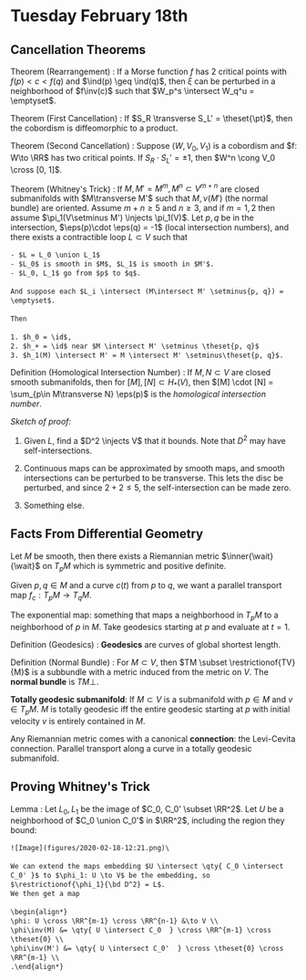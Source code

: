 # Tuesday February 18th

## Cancellation Theorems

Theorem (Rearrangement)
: If a Morse function $f$ has 2 critical points with $f(p) < c < f(q)$ and $\ind(p) \geq \ind(q)$, then $\xi$ can be perturbed in a neighborhood of $f\inv(c)$ such that $W_p^s \intersect W_q^u = \emptyset$.

Theorem (First Cancellation)
: If $S_R \transverse S_L' = \theset{\pt}$, then the cobordism is diffeomorphic to a product.

Theorem (Second Cancellation)
: Suppose $(W, V_0, V_1)$ is a cobordism and $f: W\to \RR$ has two critical points.
If $S_R \cdot S_L' = \pm 1$, then $W^n \cong V_0 \cross [0, 1]$.

Theorem (Whitney's Trick)
:   If $M, M' = M^m, M^n \subset V^{m+n}$ are closed submanifolds with $M\transverse M'$ such that $M, \nu(M')$ (the normal bundle) are oriented.
    Assume $m+n \geq 5$ and $n\geq 3$, and if $m=1,2$ then assume $\pi_1(V\setminus M') \injects \pi_1(V)$.
    Let $p, q$ be in the intersection, $\eps(p)\cdot \eps(q) = -1$ (local intersection numbers), and there exists a contractible loop $L\subset V$ such that

    - $L = L_0 \union L_1$
    - $L_0$ is smooth in $M$, $L_1$ is smooth in $M'$.
    - $L_0, L_1$ go from $p$ to $q$.

    And suppose each $L_i \intersect (M\intersect M' \setminus{p, q}) = \emptyset$.

    Then

    1. $h_0 = \id$,
    2. $h_+ = \id$ near $M \intersect M' \setminus \theset{p, q}$
    3. $h_1(M) \intersect M' = M \intersect M' \setminus\theset{p, q}$.


Definition (Homological Intersection Number)
: If $M, N \subset V$ are closed smooth submanifolds, then for $[M], [N] \subset H_*(V)$, then $[M] \cdot [N] = \sum_{p\in M\transverse N} \eps(p)$ is the *homological intersection number*.

*Sketch of proof:*

1. Given $L$, find a $D^2 \injects V$ that it bounds.
  Note that $D^2$ may have self-intersections.

2. Continuous maps can be approximated by smooth maps, and smooth intersections can be perturbed to be transverse.
  This lets the disc be perturbed, and since $2+2\leq 5$, the self-intersection can be made zero.

3. Something else.


## Facts From Differential Geometry

Let $M$ be smooth, then there exists a Riemannian metric $\inner{\wait}{\wait}$ on $T_pM$ which is symmetric and positive definite.

Given $p, q\in M$ and a curve $c(t)$ from $p$ to $q$, we want a parallel transport map $f_c: T_pM \to T_q M$.

The exponential map: something that maps a neighborhood in $T_pM$ to a neighborhood of $p$ in $M$.
Take geodesics starting at $p$ and evaluate at $t=1$.

Definition (Geodesics)
: **Geodesics** are curves of global shortest length.

Definition (Normal Bundle)
: For $M\subset V$, then $TM \subset \restrictionof{TV}{M}$ is a subbundle with a metric induced from the metric on $V$.
  The **normal bundle** is $TM\perp$.

**Totally geodesic submanifold**:
If $M \subset V$ is a submanifold with $p\in M$ and $v\in T_pM$.
$M$ is totally geodesic iff the entire geodesic starting at $p$ with initial velocity $v$ is entirely contained in $M$.

Any Riemannian metric comes with a canonical **connection**: the Levi-Cevita connection.
Parallel transport along a curve in a totally geodesic submanifold.

## Proving Whitney's Trick

Lemma
:   Let $L_0, L_1$ be the image of $C_0, C_0' \subset \RR^2$.
    Let $U$ be a neighborhood of $C_0 \union C_0'$ in $\RR^2$, including the region they bound:

    ![Image](figures/2020-02-18-12:21.png)\

    We can extend the maps embedding $U \intersect \qty{ C_0 \intersect C_0' }$ to $\phi_1: U \to V$ be the embedding, so $\restrictionof{\phi_1}{\bd D^2} = L$.
    We then get a map

    \begin{align*}
    \phi: U \cross \RR^{m-1} \cross \RR^{n-1} &\to V \\
    \phi\inv(M) &= \qty{ U \intersect C_0  } \cross \RR^{m-1} \cross \theset{0} \\
    \phi\inv(M') &= \qty{ U \intersect C_0'  } \cross \theset{0} \cross \RR^{m-1} \\
    .\end{align*}

